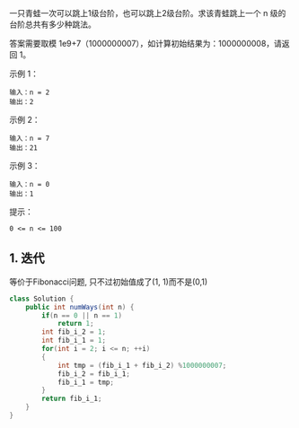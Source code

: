 一只青蛙一次可以跳上1级台阶，也可以跳上2级台阶。求该青蛙跳上一个 n 级的台阶总共有多少种跳法。

答案需要取模 1e9+7（1000000007），如计算初始结果为：1000000008，请返回 1。

示例 1：
```
输入：n = 2
输出：2
```
示例 2：
```
输入：n = 7
输出：21
```
示例 3：
```
输入：n = 0
输出：1
```
提示：

`0 <= n <= 100`

## 1. 迭代

等价于Fibonacci问题, 只不过初始值成了(1, 1)而不是(0,1)

```java
class Solution {
    public int numWays(int n) {
        if(n == 0 || n == 1)
            return 1;
        int fib_i_2 = 1;
        int fib_i_1 = 1;
        for(int i = 2; i <= n; ++i)
        {
            int tmp = (fib_i_1 + fib_i_2) %1000000007;
            fib_i_2 = fib_i_1;
            fib_i_1 = tmp;
        }
        return fib_i_1;
    }
}
```

